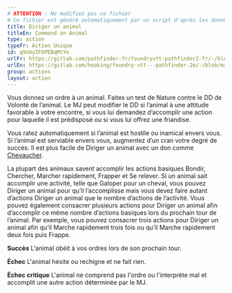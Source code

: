 ```yaml
---
# ATTENTION : Ne modifiez pas ce fichier
# Ce fichier est généré automatiquement par un script d'après les données du module Foundry VTT officiel et de sa traduction
title: Diriger un animal
titleEn: Command an Animal
type: action
typeFr: Action Unique
id: q9nbyIF0PEBqMtYe
urlFr: https://gitlab.com/pathfinder-fr/foundryvtt-pathfinder2-fr/-/blob/master/data/actions/q9nbyIF0PEBqMtYe.htm
urlEn: https://gitlab.com/hooking/foundry-vtt---pathfinder-2e/-/blob/master/packs/data/actions.db/command-an-animal.json
group: actions
layout: action
---
```

Vous donnez un ordre à un animal. Faites un test de Nature contre le DD de Volonté de l’animal. Le MJ peut modifier le DD si l’animal à une attitude favorable à votre encontre, si vous lui demandez d’accomplir une action pour laquelle il est prédisposé ou si vous lui offrez une friandise.

Vous ratez automatiquement si l’animal est hostile ou inamical envers vous. Si l’animal est serviable envers vous, augmentez d’un cran votre degré de succès. Il est plus facile de Diriger un animal avec un don comme [Chevaucher](../feats/chevaucher.md).

La plupart des animaux savent accomplir les actions basiques Bondir, Chercher, Marcher rapidement, Frapper et Se relever. Si un animal sait accomplir une activité, telle que Galoper pour un cheval, vous pouvez Diriger un animal pour qu’il l’accomplisse mais vous devez faire autant d’actions Diriger un animal que le nombre d’actions de l’activité. Vous pouvez également consacrer plusieurs actions pour Diriger un animal afin d’accomplir ce même nombre d’actions basiques lors du prochain tour de l’animal. Par exemple, vous pouvez consacrer trois actions pour Diriger un animal afin qu’il Marche rapidement trois fois ou qu’il Marche rapidement deux fois puis Frappe.

**Succès** L'animal obéit à vos ordres lors de son prochain tour.

**Échec** L'animal hésite ou rechigne et ne fait rien.

**Échec critique** L'animal ne comprend pas l'ordre ou l'interprète mal et accomplit une autre action déterminée par le MJ.


